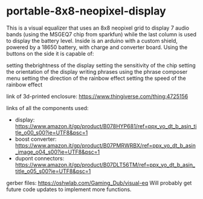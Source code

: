 # portable-8x8-neopixel-display
This is a visual equalizer that uses an 8x8 neopixel grid to display 7 audio bands (using the MSGEQ7 chip from sparkfun) while the last column is used to display the battery level.
Inside is an arduino with a custom shield, powered by a 18650 battery, with charge and converter board.
Using the buttons on the side it is capable of:

setting thebrightness of the display
setting the sensitivity of the chip
setting the orientation of the display
writing phrases using the phrase composer menu
setting the direction of the rainbow effect
setting the speed of the rainbow effect

link of 3d-printed enclosure: https://www.thingiverse.com/thing:4725156

links of all the components used:
- display: https://www.amazon.it/gp/product/B078HYP681/ref=ppx_yo_dt_b_asin_title_o00_s00?ie=UTF8&psc=1
- boost converter: https://www.amazon.it/gp/product/B07PMRWRBX/ref=ppx_yo_dt_b_asin_image_o04_s00?ie=UTF8&psc=1
- dupont connectors: https://www.amazon.it/gp/product/B07DLT56TM/ref=ppx_yo_dt_b_asin_title_o05_s00?ie=UTF8&psc=1

gerber files: https://oshwlab.com/Gaming_Dub/visual-eq
Will probably get future code updates to implement more functions.
